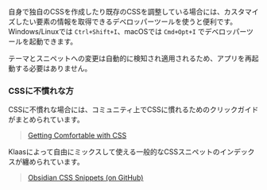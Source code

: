 自身で独自のCSSを作成したり既存のCSSを調整している場合には、カスタマイズしたい要素の情報を取得できるデベロッパーツールを使うと便利です。Windows/Linuxでは `Ctrl+Shift+I`、macOSでは `Cmd+Opt+I` でデベロッパーツールを起動できます。

テーマとスニペットへの変更は自動的に検知され適用されるため、アプリを再起動する必要はありません。

### CSSに不慣れな方

CSSに不慣れな場合には、コミュニティ上でCSSに慣れるためのクリックガイドがまとめられています。

> [Getting Comfortable with CSS](https://forum.obsidian.md/t/getting-comfortable-with-obsidian-css/133)

Klaasによって自由にミックスして使える一般的なCSSスニペットのインデックスが纏められています。

> [Obsidian CSS Snippets (on GitHub)](https://github.com/Dmitriy-Shulha/obsidian-css-snippets/tree/master/Snippets)